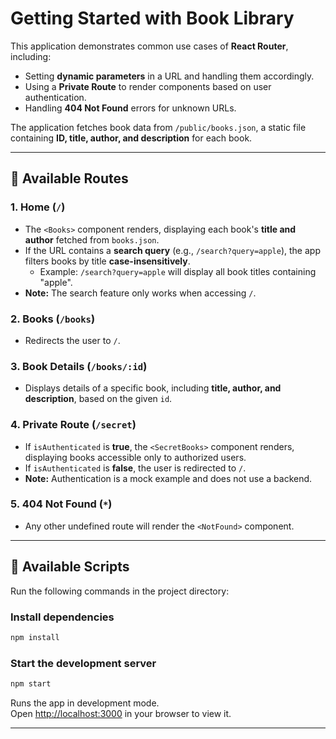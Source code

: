# Getting Started with **Book Library**

This application demonstrates common use cases of **React Router**, including:

- Setting **dynamic parameters** in a URL and handling them accordingly.
- Using a **Private Route** to render components based on user authentication.
- Handling **404 Not Found** errors for unknown URLs.

The application fetches book data from `/public/books.json`, a static file containing **ID, title, author, and description** for each book.

---

## 📌 Available Routes

### **1. Home (`/`)**

- The `<Books>` component renders, displaying each book's **title and author** fetched from `books.json`.
- If the URL contains a **search query** (e.g., `/search?query=apple`), the app filters books by title **case-insensitively**.
  - Example: `/search?query=apple` will display all book titles containing "apple".
- **Note:** The search feature only works when accessing `/`.

### **2. Books (`/books`)**

- Redirects the user to `/`.

### **3. Book Details (`/books/:id`)**

- Displays details of a specific book, including **title, author, and description**, based on the given `id`.

### **4. Private Route (`/secret`)**

- If `isAuthenticated` is **true**, the `<SecretBooks>` component renders, displaying books accessible only to authorized users.
- If `isAuthenticated` is **false**, the user is redirected to `/`.
- **Note:** Authentication is a mock example and does not use a backend.

### **5. 404 Not Found (`*`)**

- Any other undefined route will render the `<NotFound>` component.

---

## 🔧 Available Scripts

Run the following commands in the project directory:

### **Install dependencies**

```sh
npm install
```

### **Start the development server**

```sh
npm start
```

Runs the app in development mode.  
Open [http://localhost:3000](http://localhost:3000) in your browser to view it.

---
